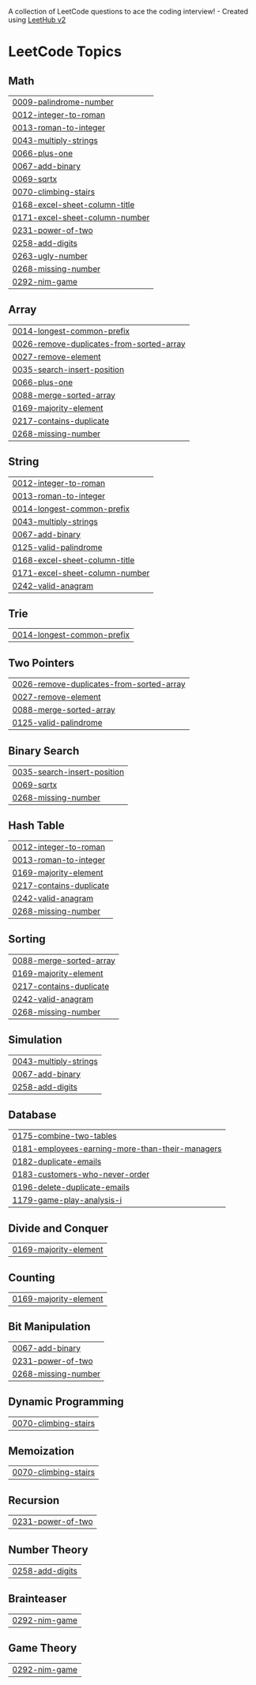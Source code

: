 A collection of LeetCode questions to ace the coding interview! - Created using [LeetHub v2](https://github.com/arunbhardwaj/LeetHub-2.0)
<!---LeetCode Topics Start-->
# LeetCode Topics
## Math
|  |
| ------- |
| [0009-palindrome-number](https://github.com/Rahad31/Leetcode/tree/master/0009-palindrome-number) |
| [0012-integer-to-roman](https://github.com/Rahad31/Leetcode/tree/master/0012-integer-to-roman) |
| [0013-roman-to-integer](https://github.com/Rahad31/Leetcode/tree/master/0013-roman-to-integer) |
| [0043-multiply-strings](https://github.com/Rahad31/Leetcode/tree/master/0043-multiply-strings) |
| [0066-plus-one](https://github.com/Rahad31/Leetcode/tree/master/0066-plus-one) |
| [0067-add-binary](https://github.com/Rahad31/Leetcode/tree/master/0067-add-binary) |
| [0069-sqrtx](https://github.com/Rahad31/Leetcode/tree/master/0069-sqrtx) |
| [0070-climbing-stairs](https://github.com/Rahad31/Leetcode/tree/master/0070-climbing-stairs) |
| [0168-excel-sheet-column-title](https://github.com/Rahad31/Leetcode/tree/master/0168-excel-sheet-column-title) |
| [0171-excel-sheet-column-number](https://github.com/Rahad31/Leetcode/tree/master/0171-excel-sheet-column-number) |
| [0231-power-of-two](https://github.com/Rahad31/Leetcode/tree/master/0231-power-of-two) |
| [0258-add-digits](https://github.com/Rahad31/Leetcode/tree/master/0258-add-digits) |
| [0263-ugly-number](https://github.com/Rahad31/Leetcode/tree/master/0263-ugly-number) |
| [0268-missing-number](https://github.com/Rahad31/Leetcode/tree/master/0268-missing-number) |
| [0292-nim-game](https://github.com/Rahad31/Leetcode/tree/master/0292-nim-game) |
## Array
|  |
| ------- |
| [0014-longest-common-prefix](https://github.com/Rahad31/Leetcode/tree/master/0014-longest-common-prefix) |
| [0026-remove-duplicates-from-sorted-array](https://github.com/Rahad31/Leetcode/tree/master/0026-remove-duplicates-from-sorted-array) |
| [0027-remove-element](https://github.com/Rahad31/Leetcode/tree/master/0027-remove-element) |
| [0035-search-insert-position](https://github.com/Rahad31/Leetcode/tree/master/0035-search-insert-position) |
| [0066-plus-one](https://github.com/Rahad31/Leetcode/tree/master/0066-plus-one) |
| [0088-merge-sorted-array](https://github.com/Rahad31/Leetcode/tree/master/0088-merge-sorted-array) |
| [0169-majority-element](https://github.com/Rahad31/Leetcode/tree/master/0169-majority-element) |
| [0217-contains-duplicate](https://github.com/Rahad31/Leetcode/tree/master/0217-contains-duplicate) |
| [0268-missing-number](https://github.com/Rahad31/Leetcode/tree/master/0268-missing-number) |
## String
|  |
| ------- |
| [0012-integer-to-roman](https://github.com/Rahad31/Leetcode/tree/master/0012-integer-to-roman) |
| [0013-roman-to-integer](https://github.com/Rahad31/Leetcode/tree/master/0013-roman-to-integer) |
| [0014-longest-common-prefix](https://github.com/Rahad31/Leetcode/tree/master/0014-longest-common-prefix) |
| [0043-multiply-strings](https://github.com/Rahad31/Leetcode/tree/master/0043-multiply-strings) |
| [0067-add-binary](https://github.com/Rahad31/Leetcode/tree/master/0067-add-binary) |
| [0125-valid-palindrome](https://github.com/Rahad31/Leetcode/tree/master/0125-valid-palindrome) |
| [0168-excel-sheet-column-title](https://github.com/Rahad31/Leetcode/tree/master/0168-excel-sheet-column-title) |
| [0171-excel-sheet-column-number](https://github.com/Rahad31/Leetcode/tree/master/0171-excel-sheet-column-number) |
| [0242-valid-anagram](https://github.com/Rahad31/Leetcode/tree/master/0242-valid-anagram) |
## Trie
|  |
| ------- |
| [0014-longest-common-prefix](https://github.com/Rahad31/Leetcode/tree/master/0014-longest-common-prefix) |
## Two Pointers
|  |
| ------- |
| [0026-remove-duplicates-from-sorted-array](https://github.com/Rahad31/Leetcode/tree/master/0026-remove-duplicates-from-sorted-array) |
| [0027-remove-element](https://github.com/Rahad31/Leetcode/tree/master/0027-remove-element) |
| [0088-merge-sorted-array](https://github.com/Rahad31/Leetcode/tree/master/0088-merge-sorted-array) |
| [0125-valid-palindrome](https://github.com/Rahad31/Leetcode/tree/master/0125-valid-palindrome) |
## Binary Search
|  |
| ------- |
| [0035-search-insert-position](https://github.com/Rahad31/Leetcode/tree/master/0035-search-insert-position) |
| [0069-sqrtx](https://github.com/Rahad31/Leetcode/tree/master/0069-sqrtx) |
| [0268-missing-number](https://github.com/Rahad31/Leetcode/tree/master/0268-missing-number) |
## Hash Table
|  |
| ------- |
| [0012-integer-to-roman](https://github.com/Rahad31/Leetcode/tree/master/0012-integer-to-roman) |
| [0013-roman-to-integer](https://github.com/Rahad31/Leetcode/tree/master/0013-roman-to-integer) |
| [0169-majority-element](https://github.com/Rahad31/Leetcode/tree/master/0169-majority-element) |
| [0217-contains-duplicate](https://github.com/Rahad31/Leetcode/tree/master/0217-contains-duplicate) |
| [0242-valid-anagram](https://github.com/Rahad31/Leetcode/tree/master/0242-valid-anagram) |
| [0268-missing-number](https://github.com/Rahad31/Leetcode/tree/master/0268-missing-number) |
## Sorting
|  |
| ------- |
| [0088-merge-sorted-array](https://github.com/Rahad31/Leetcode/tree/master/0088-merge-sorted-array) |
| [0169-majority-element](https://github.com/Rahad31/Leetcode/tree/master/0169-majority-element) |
| [0217-contains-duplicate](https://github.com/Rahad31/Leetcode/tree/master/0217-contains-duplicate) |
| [0242-valid-anagram](https://github.com/Rahad31/Leetcode/tree/master/0242-valid-anagram) |
| [0268-missing-number](https://github.com/Rahad31/Leetcode/tree/master/0268-missing-number) |
## Simulation
|  |
| ------- |
| [0043-multiply-strings](https://github.com/Rahad31/Leetcode/tree/master/0043-multiply-strings) |
| [0067-add-binary](https://github.com/Rahad31/Leetcode/tree/master/0067-add-binary) |
| [0258-add-digits](https://github.com/Rahad31/Leetcode/tree/master/0258-add-digits) |
## Database
|  |
| ------- |
| [0175-combine-two-tables](https://github.com/Rahad31/Leetcode/tree/master/0175-combine-two-tables) |
| [0181-employees-earning-more-than-their-managers](https://github.com/Rahad31/Leetcode/tree/master/0181-employees-earning-more-than-their-managers) |
| [0182-duplicate-emails](https://github.com/Rahad31/Leetcode/tree/master/0182-duplicate-emails) |
| [0183-customers-who-never-order](https://github.com/Rahad31/Leetcode/tree/master/0183-customers-who-never-order) |
| [0196-delete-duplicate-emails](https://github.com/Rahad31/Leetcode/tree/master/0196-delete-duplicate-emails) |
| [1179-game-play-analysis-i](https://github.com/Rahad31/Leetcode/tree/master/1179-game-play-analysis-i) |
## Divide and Conquer
|  |
| ------- |
| [0169-majority-element](https://github.com/Rahad31/Leetcode/tree/master/0169-majority-element) |
## Counting
|  |
| ------- |
| [0169-majority-element](https://github.com/Rahad31/Leetcode/tree/master/0169-majority-element) |
## Bit Manipulation
|  |
| ------- |
| [0067-add-binary](https://github.com/Rahad31/Leetcode/tree/master/0067-add-binary) |
| [0231-power-of-two](https://github.com/Rahad31/Leetcode/tree/master/0231-power-of-two) |
| [0268-missing-number](https://github.com/Rahad31/Leetcode/tree/master/0268-missing-number) |
## Dynamic Programming
|  |
| ------- |
| [0070-climbing-stairs](https://github.com/Rahad31/Leetcode/tree/master/0070-climbing-stairs) |
## Memoization
|  |
| ------- |
| [0070-climbing-stairs](https://github.com/Rahad31/Leetcode/tree/master/0070-climbing-stairs) |
## Recursion
|  |
| ------- |
| [0231-power-of-two](https://github.com/Rahad31/Leetcode/tree/master/0231-power-of-two) |
## Number Theory
|  |
| ------- |
| [0258-add-digits](https://github.com/Rahad31/Leetcode/tree/master/0258-add-digits) |
## Brainteaser
|  |
| ------- |
| [0292-nim-game](https://github.com/Rahad31/Leetcode/tree/master/0292-nim-game) |
## Game Theory
|  |
| ------- |
| [0292-nim-game](https://github.com/Rahad31/Leetcode/tree/master/0292-nim-game) |
<!---LeetCode Topics End-->